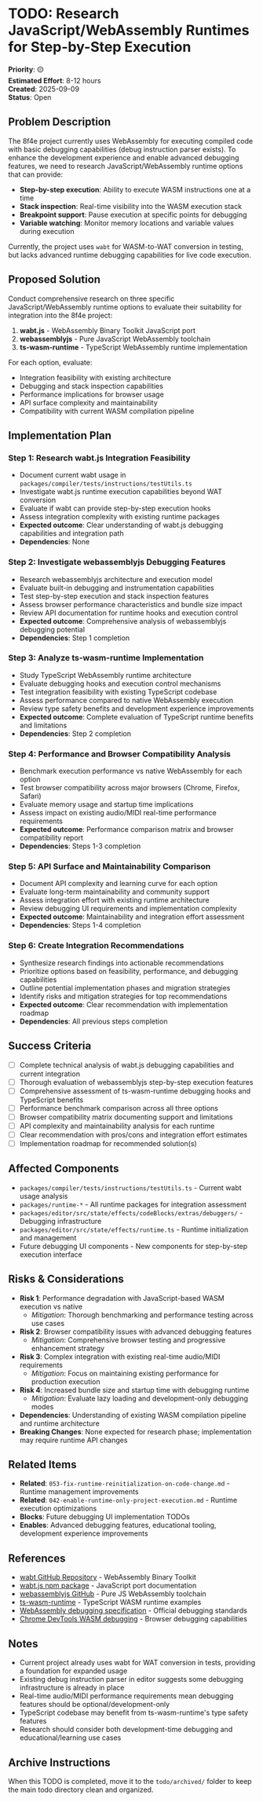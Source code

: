 # TODO: Research JavaScript/WebAssembly Runtimes for Step-by-Step Execution

**Priority**: 🟡  
**Estimated Effort**: 8-12 hours  
**Created**: 2025-09-09  
**Status**: Open  

## Problem Description

The 8f4e project currently uses WebAssembly for executing compiled code with basic debugging capabilities (debug instruction parser exists). To enhance the development experience and enable advanced debugging features, we need to research JavaScript/WebAssembly runtime options that can provide:

- **Step-by-step execution**: Ability to execute WASM instructions one at a time
- **Stack inspection**: Real-time visibility into the WASM execution stack
- **Breakpoint support**: Pause execution at specific points for debugging
- **Variable watching**: Monitor memory locations and variable values during execution

Currently, the project uses `wabt` for WASM-to-WAT conversion in testing, but lacks advanced runtime debugging capabilities for live code execution.

## Proposed Solution

Conduct comprehensive research on three specific JavaScript/WebAssembly runtime options to evaluate their suitability for integration into the 8f4e project:

1. **wabt.js** - WebAssembly Binary Toolkit JavaScript port
2. **webassemblyjs** - Pure JavaScript WebAssembly toolchain  
3. **ts-wasm-runtime** - TypeScript WebAssembly runtime implementation

For each option, evaluate:
- Integration feasibility with existing architecture
- Debugging and stack inspection capabilities  
- Performance implications for browser usage
- API surface complexity and maintainability
- Compatibility with current WASM compilation pipeline

## Implementation Plan

### Step 1: Research wabt.js Integration Feasibility
- Document current wabt usage in `packages/compiler/tests/instructions/testUtils.ts`
- Investigate wabt.js runtime execution capabilities beyond WAT conversion
- Evaluate if wabt can provide step-by-step execution hooks
- Assess integration complexity with existing runtime packages
- **Expected outcome**: Clear understanding of wabt.js debugging capabilities and integration path
- **Dependencies**: None

### Step 2: Investigate webassemblyjs Debugging Features  
- Research webassemblyjs architecture and execution model
- Evaluate built-in debugging and instrumentation capabilities
- Test step-by-step execution and stack inspection features
- Assess browser performance characteristics and bundle size impact
- Review API documentation for runtime hooks and execution control
- **Expected outcome**: Comprehensive analysis of webassemblyjs debugging potential
- **Dependencies**: Step 1 completion

### Step 3: Analyze ts-wasm-runtime Implementation
- Study TypeScript WebAssembly runtime architecture  
- Evaluate debugging hooks and execution control mechanisms
- Test integration feasibility with existing TypeScript codebase
- Assess performance compared to native WebAssembly execution
- Review type safety benefits and development experience improvements
- **Expected outcome**: Complete evaluation of TypeScript runtime benefits and limitations
- **Dependencies**: Step 2 completion

### Step 4: Performance and Browser Compatibility Analysis
- Benchmark execution performance vs native WebAssembly for each option
- Test browser compatibility across major browsers (Chrome, Firefox, Safari)
- Evaluate memory usage and startup time implications
- Assess impact on existing audio/MIDI real-time performance requirements
- **Expected outcome**: Performance comparison matrix and browser compatibility report
- **Dependencies**: Steps 1-3 completion

### Step 5: API Surface and Maintainability Comparison
- Document API complexity and learning curve for each option
- Evaluate long-term maintainability and community support
- Assess integration effort with existing runtime architecture
- Review debugging UI requirements and implementation complexity
- **Expected outcome**: Maintainability and integration effort assessment
- **Dependencies**: Steps 1-4 completion

### Step 6: Create Integration Recommendations
- Synthesize research findings into actionable recommendations
- Prioritize options based on feasibility, performance, and debugging capabilities
- Outline potential implementation phases and migration strategies
- Identify risks and mitigation strategies for top recommendations
- **Expected outcome**: Clear recommendation with implementation roadmap
- **Dependencies**: All previous steps completion

## Success Criteria

- [ ] Complete technical analysis of wabt.js debugging capabilities and current integration
- [ ] Thorough evaluation of webassemblyjs step-by-step execution features
- [ ] Comprehensive assessment of ts-wasm-runtime debugging hooks and TypeScript benefits
- [ ] Performance benchmark comparison across all three options
- [ ] Browser compatibility matrix documenting support and limitations
- [ ] API complexity and maintainability analysis for each runtime
- [ ] Clear recommendation with pros/cons and integration effort estimates
- [ ] Implementation roadmap for recommended solution(s)

## Affected Components

- `packages/compiler/tests/instructions/testUtils.ts` - Current wabt usage analysis
- `packages/runtime-*` - All runtime packages for integration assessment
- `packages/editor/src/state/effects/codeBlocks/extras/debuggers/` - Debugging infrastructure
- `packages/editor/src/state/effects/runtime.ts` - Runtime initialization and management
- Future debugging UI components - New components for step-by-step execution interface

## Risks & Considerations

- **Risk 1**: Performance degradation with JavaScript-based WASM execution vs native
  - *Mitigation*: Thorough benchmarking and performance testing across use cases
- **Risk 2**: Browser compatibility issues with advanced debugging features  
  - *Mitigation*: Comprehensive browser testing and progressive enhancement strategy
- **Risk 3**: Complex integration with existing real-time audio/MIDI requirements
  - *Mitigation*: Focus on maintaining existing performance for production execution
- **Risk 4**: Increased bundle size and startup time with debugging runtime
  - *Mitigation*: Evaluate lazy loading and development-only debugging modes
- **Dependencies**: Understanding of existing WASM compilation pipeline and runtime architecture
- **Breaking Changes**: None expected for research phase; implementation may require runtime API changes

## Related Items

- **Related**: `053-fix-runtime-reinitialization-on-code-change.md` - Runtime management improvements  
- **Related**: `042-enable-runtime-only-project-execution.md` - Runtime execution optimizations
- **Blocks**: Future debugging UI implementation TODOs
- **Enables**: Advanced debugging features, educational tooling, development experience improvements

## References

- [wabt GitHub Repository](https://github.com/WebAssembly/wabt) - WebAssembly Binary Toolkit
- [wabt.js npm package](https://www.npmjs.com/package/wabt) - JavaScript port documentation
- [webassemblyjs GitHub](https://github.com/xtuc/webassemblyjs) - Pure JS WebAssembly toolchain
- [ts-wasm-runtime](https://github.com/torch2424/wasm-by-example) - TypeScript WASM runtime examples
- [WebAssembly debugging specification](https://webassembly.github.io/debugging/) - Official debugging standards
- [Chrome DevTools WASM debugging](https://developer.chrome.com/blog/wasm-debugging-2020/) - Browser debugging capabilities

## Notes

- Current project already uses wabt for WAT conversion in tests, providing a foundation for expanded usage
- Existing debug instruction parser in editor suggests some debugging infrastructure is already in place  
- Real-time audio/MIDI performance requirements mean debugging features should be optional/development-only
- TypeScript codebase may benefit from ts-wasm-runtime's type safety features
- Research should consider both development-time debugging and educational/learning use cases

## Archive Instructions

When this TODO is completed, move it to the `todo/archived/` folder to keep the main todo directory clean and organized.